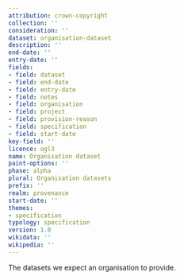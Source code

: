 ```yaml
---
attribution: crown-copyright
collection: ''
consideration: ''
dataset: organisation-dataset
description: ''
end-date: ''
entry-date: ''
fields:
- field: dataset
- field: end-date
- field: entry-date
- field: notes
- field: organisation
- field: project
- field: provision-reason
- field: specification
- field: start-date
key-field: ''
licence: ogl3
name: Organisation dataset
paint-options: ''
phase: alpha
plural: Organisation datasets
prefix: ''
realm: provenance
start-date: ''
themes:
- specification
typology: specification
version: 1.0
wikidata: ''
wikipedia: ''
---
```


The datasets we expect an organisation to provide.